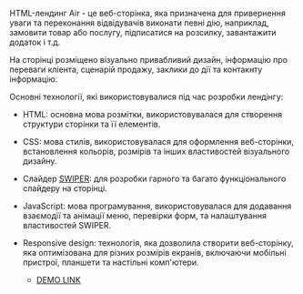 HTML-лендинг Air - це веб-сторінка, яка призначена для привернення уваги та переконання відвідувачів виконати певні дію, наприклад, замовити товар або послугу, підписатися на розсилку, завантажити додаток і т.д.

На сторінці розміщено візуально привабливий дизайн, інформацію про переваги кліента, сценарій продажу, заклики до дії та контакнту інформацію.

Основні технології, які використовувалися під час розробки лендінгу:

 - HTML: основна мова розмітки, використовувалася для створення структури сторінки та її елементів.

 - CSS: мова стилів, використовувалася для оформлення веб-сторінки, встановлення кольорів, розмірів та інших властивостей візуального дизайну.
 
 - Слайдер [SWIPER](https://swiperjs.com/): для розробки гарного та багато функціонального слайдеру на сторінці.

 - JavaScript: мова програмування, використовувалася для додавання взаємодії та анімації меню, перевірки форм,  та налаштування властивостей SWIPER.

- Responsive design: технологія, яка дозволила  створити веб-сторінку, яка оптимізована для різних розмірів екранів, включаючи мобільні пристрої, планшети та настільні комп'ютери.

    - [DEMO LINK](https://gusillus.github.io/air-landing/)
